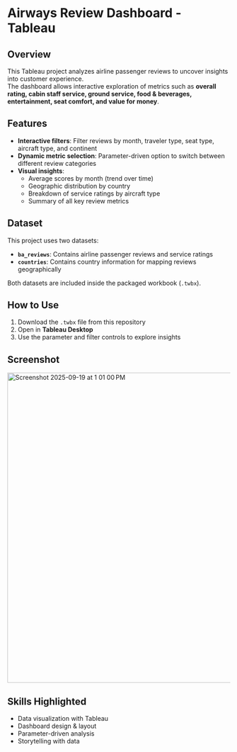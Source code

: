 # Airways Review Dashboard - Tableau

## Overview
This Tableau project analyzes airline passenger reviews to uncover insights into customer experience.  
The dashboard allows interactive exploration of metrics such as **overall rating, cabin staff service, ground service, food & beverages, entertainment, seat comfort, and value for money**.

## Features
- **Interactive filters**: Filter reviews by month, traveler type, seat type, aircraft type, and continent  
- **Dynamic metric selection**: Parameter-driven option to switch between different review categories  
- **Visual insights**:  
  - Average scores by month (trend over time)  
  - Geographic distribution by country  
  - Breakdown of service ratings by aircraft type  
  - Summary of all key review metrics  

## Dataset
This project uses two datasets:  
- **`ba_reviews`**: Contains airline passenger reviews and service ratings  
- **`countries`**: Contains country information for mapping reviews geographically  

Both datasets are included inside the packaged workbook (`.twbx`).  

## How to Use
1. Download the `.twbx` file from this repository  
2. Open in **Tableau Desktop** 
3. Use the parameter and filter controls to explore insights  

## Screenshot
<img width="1198" height="700" alt="Screenshot 2025-09-19 at 1 01 00 PM" src="https://github.com/user-attachments/assets/8cdfc5ba-39d7-4c3b-b97c-7f2ceeece0ab" />


## Skills Highlighted
- Data visualization with Tableau  
- Dashboard design & layout  
- Parameter-driven analysis  
- Storytelling with data  



